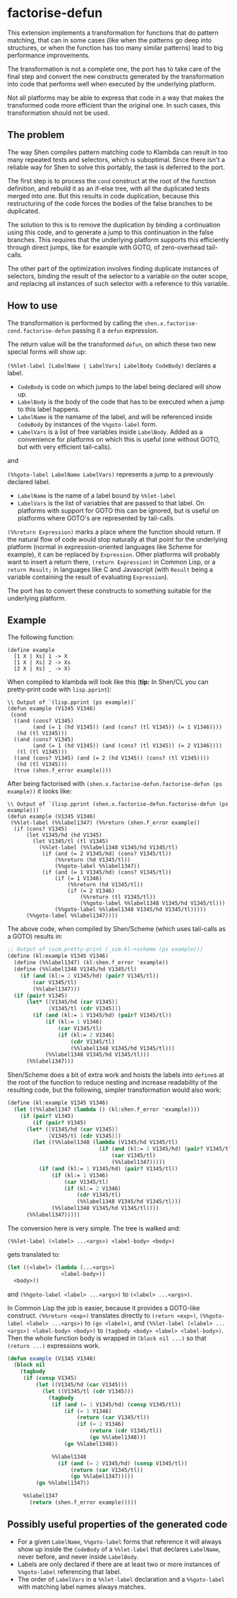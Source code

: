 # factorise-defun

This extension implements a transformation for functions that
do pattern matching, that can in some cases (like when the
patterns go deep into structures, or when the function has
too many similar patterns) lead to big performance improvements.

The transformation is not a complete one, the port has to take
care of the final step and convert the new constructs generated
by the transformation into code that performs well when
executed by the underlying platform.

Not all platforms may be able to express that code in
a way that makes the transformed code more efficient than
the original one. In such cases, this transformation should
not be used.

## The problem

The way Shen compiles pattern matching code to Klambda can result
in too many repeated tests and selectors, which is suboptimal.
Since there isn't a reliable way for Shen to solve this portably,
the task is deferred to the port.

The first step is to process the `cond` construct at the root
of the function definition, and rebuild it as an if-else
tree, with all the duplicated tests merged into one.
But this results in code duplication, because this restructuring
of the code forces the bodies of the false branches to be
duplicated.

The solution to this is to remove the duplication by binding
a continuation using this code, and to generate a jump to this
continuation in the false branches. This requires that the underlying
platform supports this efficiently through direct jumps, like for
example with GOTO, of zero-overhead tail-calls.

The other part of the optimization involves finding duplicate
instances of selectors, binding the result of the selector
to a variable on the outer scope, and replacing all instances
of such selector with a reference to this variable.

## How to use

The transformation is performed by calling the `shen.x.factorise-cond.factorise-defun`
passing it a `defun` expression.

The return value will be the transformed `defun`, on which these two new special
forms will show up:

`(%%let-label [LabelName | LabelVars] LabelBody CodeBody)` declares a label.

- `CodeBody` is code on which jumps to the label being declared will show up.
- `LabelBody` is the body of the code that has to be executed when a jump to this label happens.
- `LabelName` is the namame of the label, and will be referenced inside `CodeBody` by instances of the `%%goto-label` form.
- `LabelVars` is a list of free variables inside `LabelBody`. Added as a convenience for platforms on which this is useful (one without GOTO, but with very efficient tail-calls).

and

`(%%goto-label LabelName LabelVars)` represents a jump to a previously declared label.

- `LabelName` is the name of a label bound by `%%let-label`
- `LabelVars` is the list of variables that are passed to that label. On platforms with support for GOTO this can be ignored, but is useful on platforms where GOTO's are represented by tail-calls.

`(%%return Expression)` marks a place where the function should return. If the natural flow of code would stop naturally at that point for the underlying platform (normal in expression-oriented languages like Scheme for example), it can be replaced by `Expression`. Other platforms will probably want to insert a return there, `(return Expression)` in Common Lisp, or a `return Result;` in languages like C and Javascript (with `Result` being a variable containing the result of evaluating `Expression`).

The port has to convert these constructs to something suitable for the underlying platform.

## Example

The following function:

```shen
(define example
  [1 X | Xs] 1 -> X
  [1 X | Xs] 2 -> Xs
  [2 X | Xs] _ -> X)
```

When compiled to klambda will look like this (**tip:** In Shen/CL you can pretty-print code with `lisp.pprint`):

```shen
\\ Output of `(lisp.pprint (ps example))`
(defun example (V1345 V1346)
 (cond
  ((and (cons? V1345)
        (and (= 1 (hd V1345)) (and (cons? (tl V1345)) (= 1 V1346))))
   (hd (tl V1345)))
  ((and (cons? V1345)
        (and (= 1 (hd V1345)) (and (cons? (tl V1345)) (= 2 V1346))))
   (tl (tl V1345)))
  ((and (cons? V1345) (and (= 2 (hd V1345)) (cons? (tl V1345))))
   (hd (tl V1345)))
  (true (shen.f_error example))))
```

After being factorised with `(shen.x.factorise-defun.factorise-defun (ps example))` it looks like:

```shen
\\ Output of `(lisp.pprint (shen.x.factorise-defun.factorise-defun (ps example)))`
(defun example (V1345 V1346)
 (%%let-label (%%label1347) (%%return (shen.f_error example))
  (if (cons? V1345)
      (let V1345/hd (hd V1345)
        (let V1345/tl (tl V1345)
          (%%let-label (%%label1348 V1345/hd V1345/tl)
           (if (and (= 2 V1345/hd) (cons? V1345/tl))
               (%%return (hd V1345/tl))
               (%%goto-label %%label1347))
           (if (and (= 1 V1345/hd) (cons? V1345/tl))
               (if (= 1 V1346)
                   (%%return (hd V1345/tl))
                   (if (= 2 V1346)
                       (%%return (tl V1345/tl))
                       (%%goto-label %%label1348 V1345/hd V1345/tl)))
               (%%goto-label %%label1348 V1345/hd V1345/tl)))))
      (%%goto-label %%label1347))))
```

The above code, when compiled by Shen/Scheme (which uses tail-calls as a GOTO) results in:

```scheme
;; Output of (scm.pretty-print (_scm.kl->scheme (ps example)))
(define (kl:example V1345 V1346)
  (define (%%label1347) (kl:shen.f_error 'example))
  (define (%%label1348 V1345/hd V1345/tl)
    (if (and (kl:= 2 V1345/hd) (pair? V1345/tl))
        (car V1345/tl)
        (%%label1347)))
  (if (pair? V1345)
      (let* ([V1345/hd (car V1345)]
             [V1345/tl (cdr V1345)])
        (if (and (kl:= 1 V1345/hd) (pair? V1345/tl))
            (if (kl:= 1 V1346)
                (car V1345/tl)
                (if (kl:= 2 V1346)
                    (cdr V1345/tl)
                    (%%label1348 V1345/hd V1345/tl)))
            (%%label1348 V1345/hd V1345/tl)))
      (%%label1347)))
```

Shen/Scheme does a bit of extra work and hoists the labels into `define`s
at the root of the function to reduce nesting and increase readability of
the resulting code, but the following, simpler transformation would
also work:

```scheme
(define (kl:example V1345 V1346)
  (let ((%%label1347 (lambda () (kl:shen.f_error 'example))))
    (if (pair? V1345)
        (if (pair? V1345)
      (let* ([V1345/hd (car V1345)]
             [V1345/tl (cdr V1345)])
        (let ((%%label1348 (lambda (V1345/hd V1345/tl)
                             (if (and (kl:= 2 V1345/hd) (pair? V1345/tl))
                                 (car V1345/tl)
                                 (%%label1347)))))
          (if (and (kl:= 1 V1345/hd) (pair? V1345/tl))
              (if (kl:= 1 V1346)
                  (car V1345/tl)
                  (if (kl:= 2 V1346)
                      (cdr V1345/tl)
                      (%%label1348 V1345/hd V1345/tl)))
              (%%label1348 V1345/hd V1345/tl))))
      (%%label1347)))))
```

The conversion here is very simple. The tree is walked and:

```shen
(%%let-label (<label> ...<args>) <label-body> <body>)
```

gets translated to:

```scheme
(let ((<label> (lambda (...<args>)
                 <label-body>))
  <body>))
```

and `(%%goto-label <label> ...<args>)` to `(<label> ...<args>)`.

In Common Lisp the job is easier, because it provides a GOTO-like construct.
`(%%return <exp>)` translates directly to `(return <exp>)`,
`(%%goto-label <label> ...<args>)` to `(go <label>)`,
and `(%%let-label (<label> ...<args>) <label-body> <body>)` to
`(tagbody <body> <label> <label-body>)`.
Then the whole function body is wrapped in `(block nil ...)` so that `(return ...)` expressions work.

```lisp
(defun example (V1345 V1346)
  (block nil
    (tagbody
     (if (consp V1345)
         (let ((V1345/hd (car V1345)))
           (let ((V1345/tl (cdr V1345)))
             (tagbody
              (if (and (= 1 V1345/hd) (consp V1345/tl))
                  (if (= 1 V1346)
                      (return (car V1345/tl))
                      (if (= 2 V1346)
                          (return (cdr V1345/tl))
                          (go %%label1348)))
                  (go %%label1348))

              %%label1348
                (if (and (= 2 V1345/hd) (consp V1345/tl))
                    (return (car V1345/tl))
                    (go %%label1347)))))
         (go %%label1347))

     %%label1347
       (return (shen.f_error example)))))
```

## Possibly useful properties of the generated code

- For a given `LabelName`, `%%goto-label` forms that reference it will always show up inside the `CodeBody` of a `%%let-label` that declares `LabelName`, never before, and never inside `LabelBody`.
- Labels are only declared if there are at least two or more instances of `%%goto-label` referencing that label.
- The order of `LabelVars` in a `%%let-label` declaration and a `%%goto-label` with matching label names always matches.
